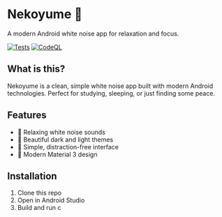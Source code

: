 # Nekoyume 🎵

A modern Android white noise app for relaxation and focus.

[![Tests](https://github.com/bl4ckswordsman/nekoyume/actions/workflows/ci.yml/badge.svg)](https://github.com/bl4ckswordsman/nekoyume/actions/workflows/ci.yml)
[![CodeQL](https://github.com/bl4ckswordsman/Nekoyume/actions/workflows/codeql.yml/badge.svg)](https://github.com/bl4ckswordsman/Nekoyume/actions/workflows/codeql.yml)

## What is this?

Nekoyume is a clean, simple white noise app built with modern Android technologies. Perfect for studying, sleeping, or just finding some peace.

## Features

- 🎵 Relaxing white noise sounds
- 🌙 Beautiful dark and light themes
- 📱 Simple, distraction-free interface
- 🎨 Modern Material 3 design

## Installation

1. Clone this repo
2. Open in Android Studio
3. Build and run
c
